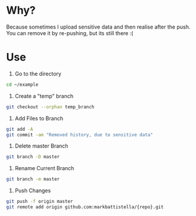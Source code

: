 # Why?

Because sometimes I upload sensitive data and then realise after the push. You can remove it by re-pushing, but its still there :(

# Use

1.  Go to the directory
```sh
cd ~/example
```

1.  Create a "temp" branch
```sh
git checkout --orphan temp_branch
```

1.  Add Files to Branch
```sh
git add -A
git commit -am "Removed history, due to sensitive data"
```

1.  Delete master Branch
```sh
git branch -D master
```

1.  Rename Current Branch
```sh
git branch -m master
```

1.  Push Changes
```sh
git push -f origin master
git remote add origin github.com:markbattistella/{repo}.git
```
